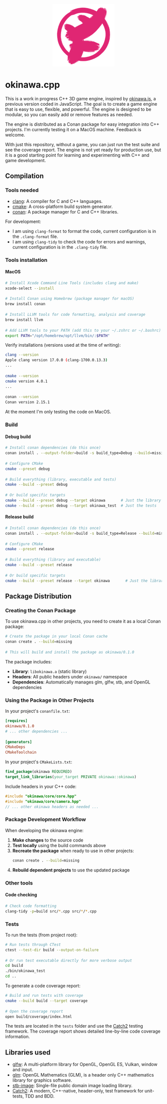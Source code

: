 <p align="center">
  <img width="200" alt="okinawa.cpp logo" src="/assets/project/okinawa_logo.png">
</p>

# okinawa.cpp

This is a work in progress C++ 3D game engine, inspired by [okinawa.js](https://github.com/okinawa-dev/okinawa.js), a previous version coded in JavaScript. The goal is to create a game engine that is easy to use, flexible, and powerful. The engine is designed to be modular, so you can easily add or remove features as needed.

The engine is distributed as a Conan package for easy integration into C++ projects. I'm currently testing it on a MacOS machine. Feedback is welcome.

With just this repository, without a game, you can just run the test suite and see the coverage report. The engine is not yet ready for production use, but it is a good starting point for learning and experimenting with C++ and game development.

## Compilation

### Tools needed

- [clang](https://clang.llvm.org/): A compiler for C and C++ languages.
- [cmake](https://cmake.org/): A cross-platform build system generator.
- [conan](https://conan.io/): A package manager for C and C++ libraries.

For development:

- I am using `clang-format` to format the code, current configuration is in the `.clang-format` file. 
- I am using `clang-tidy` to check the code for errors and warnings, current configuration is in the `.clang-tidy` file.

### Tools installation

#### MacOS

```bash
# Install Xcode Command Line Tools (includes clang and make)
xcode-select --install

# Install Conan using Homebrew (package manager for macOS)
brew install conan

# Install LLVM tools for code formatting, analysis and coverage
brew install llvm

# Add LLVM tools to your PATH (add this to your ~/.zshrc or ~/.bashrc)
export PATH="/opt/homebrew/opt/llvm/bin/:$PATH"
```

Verify installations (versions used at the time of writing):

```bash
clang --version
Apple clang version 17.0.0 (clang-1700.0.13.3)
...

cmake --version
cmake version 4.0.1
...

conan --version
Conan version 2.15.1
```

At the moment I'm only testing the code on MacOS.

### Build

#### Debug build

```bash
# Install conan dependencies (do this once)
conan install . --output-folder=build -s build_type=Debug --build=missing

# Configure CMake
cmake --preset debug

# Build everything (library, executable and tests)
cmake --build --preset debug

# Or build specific targets
cmake --build --preset debug --target okinawa       # Just the library
cmake --build --preset debug --target okinawa_test  # Just the tests
```

#### Release build

```bash
# Install conan dependencies (do this once)
conan install . --output-folder=build -s build_type=Release --build=missing

# Configure CMake
cmake --preset release

# Build everything (library and executable)
cmake --build --preset release

# Or build specific targets
cmake --build --preset release --target okinawa       # Just the library
```

## Package Distribution

### Creating the Conan Package

To use okinawa.cpp in other projects, you need to create it as a local Conan package:

```bash
# Create the package in your local Conan cache
conan create . --build=missing

# This will build and install the package as okinawa/0.1.0
```

The package includes:
- **Library**: `libokinawa.a` (static library)
- **Headers**: All public headers under `okinawa/` namespace
- **Dependencies**: Automatically manages glm, glfw, stb, and OpenGL dependencies

### Using the Package in Other Projects

In your project's `conanfile.txt`:

```ini
[requires]
okinawa/0.1.0
# ... other dependencies ...

[generators]
CMakeDeps
CMakeToolchain
```

In your project's `CMakeLists.txt`:

```cmake
find_package(okinawa REQUIRED)
target_link_libraries(your_target PRIVATE okinawa::okinawa)
```

Include headers in your C++ code:

```cpp
#include "okinawa/core/core.hpp"
#include "okinawa/core/camera.hpp"
// ... other okinawa headers as needed ...
```

### Package Development Workflow

When developing the okinawa engine:

1. **Make changes** to the source code
2. **Test locally** using the build commands above
3. **Recreate the package** when ready to use in other projects:
   ```bash
   conan create . --build=missing
   ```
4. **Rebuild dependent projects** to use the updated package

### Other tools

#### Code checking

```bash
# Check code formatting
clang-tidy -p=build src/*.cpp src/*/*.cpp
```

### Tests

To run the tests (from project root):

```bash
# Run tests through CTest
ctest --test-dir build --output-on-failure

# Or run test executable directly for more verbose output
cd build 
./bin/okinawa_test
cd ..
```

To generate a code coverage report:

```bash
# Build and run tests with coverage 
cmake --build build --target coverage

# Open the coverage report
open build/coverage/index.html
```

The tests are located in the `tests` folder and use the [Catch2](https://github.com/catchorg/Catch2) testing framework. The coverage report shows detailed line-by-line code coverage information.

## Libraries used

- [glfw](https://github.com/glfw/glfw): A multi-platform library for OpenGL, OpenGL ES, Vulkan, window and input.
- [glm](https://github.com/g-truc/glm): OpenGL Mathematics (GLM), is a header only C++ mathematics library for graphics software.
- [stb-image](https://github.com/nothings/stb): Single-file public domain image loading library.
- [Catch2](https://github.com/catchorg/Catch2): A modern, C++-native, header-only, test framework for unit-tests, TDD and BDD.
